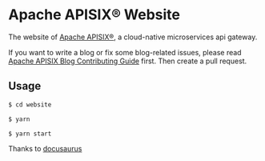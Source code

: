 # Apache APISIX® Website

The website of [Apache APISIX®](https://github.com/apache/apisix), a cloud-native microservices api gateway.

If you want to write a blog or fix some blog-related issues, please read [Apache APISIX Blog Contributing Guide](/website/docs/general/blog-contributing-guide.md) first. Then create a pull request.

## Usage

```sh
$ cd website

$ yarn

$ yarn start
```

Thanks to [docusaurus](https://docusaurus.io/)
